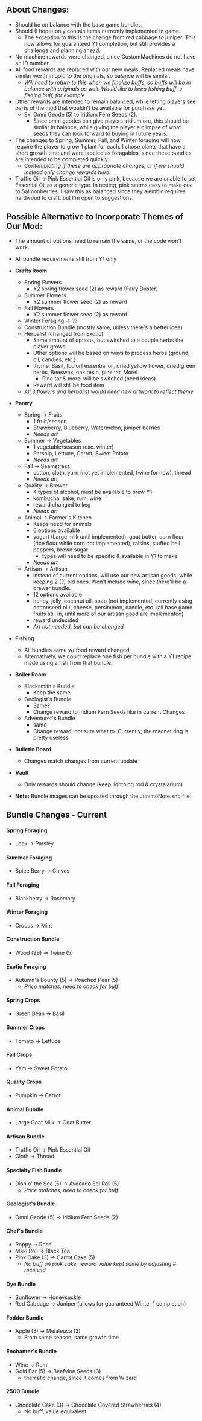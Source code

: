 ## About Changes:
- Should be on balance with the base game bundles.
- Should (I hope) only contain items currently implemented in game.
  - The exception to this is the change from red cabbage to juniper.
  This now allows for guaranteed Y1 completion, but still provides a  challenge and planning ahead.
- No machine rewards were changed, since CustomMachines do not have an ID number.
- All food rewards are replaced with our new meals. Replaced meals have similar worth in gold to the originals, so balance will be similar.
   - *Will need to return to this when we finalize buffs, so buffs will be in balance with originals as well. Would like to keep fishing buff -> fishing buff, for example*
- Other rewards are intended to remain balanced, while letting players see parts of the mod that wouldn't be available for purchase  yet.
  - Ex: Omni Geode (5) to Iridium Fern Seeds (2).
    - Since omni geodes can give players iridium ore, this should be similar in balance, while giving the player a glimpse of what seeds they can look forward to buying in future years.
- The changes to Spring, Summer, Fall, and Winter foraging will now require the player to grow 1 plant for each. I chose plants that have a short growth time and were labeled as foragables, since these bundles are intended to be completed quickly.
  - *Contemplating if these are appropriate changes, or if we should instead only change rewards here.*
- Truffle Oil -> Pink Essential Oil is only pink, because we are unable to set Essential Oil as a generic type. In testing, pink seems easy to make due to Salmonberries. I saw this as balanced since they alembic requires hardwood to craft, but I'm open to suggestions.

## Possible Alternative to Incorporate Themes of Our Mod:
- The amount of options need to remain the same, or the code won't work.
- All bundle requirements still from Y1 only
- **Crafts Room**
  - Spring Flowers
    - Y2 spring flower seed (2) as reward (Fairy Duster)
  - Summer Flowers
    - Y2 summer flower seed (2) as reward
  - Fall Flowers
    - Y2 summer flower seed (2) as reward
  - Winter Foraging -> ??
  - Construction Bundle (mostly same, unless there's a better idea)
  - Herbalist (changed from Exotic)
    - Same amount of options, but switched to a couple herbs the player grows
    - Other options will be based on ways to process herbs (ground, oil, candles, etc.)
    - thyme, Basil, [color] essential oil, dried yellow flower, dried green herbs, Beeswax, oak resin, pine tar, Morel
      - Pine tar & morel will be switched (need ideas)
    - Reward will still be food item
  - *All 3 flowers and herbalist would need new artwork to reflect theme*
- **Pantry**
  - Spring -> Fruits
    - 1 fruit/season
    - Strawberry, Blueberry, Watermelon, juniper berries
    - *Needs art*
  - Summer -> Vegetables
    - 1 vegetable/season (exc. winter)
    - Parsnip, Lettuce, Carrot, Sweet Potato
    - *Needs art*
  - Fall -> Seamstress
    - cotton, cloth, yarn (not yet implemented, twine for now), thread
    - *Needs art*
  - Quality ->  Brewer
    - 4 types of alcohol, must be available to brew Y1
    - kombucha, sake, rum, wine
    - reward changed to keg
    - *Needs art*
  - Animal -> Farmer's Kitchen
    - Keeps need for animals
    - 6 options available
    - yogurt (Large milk until implemented), goat butter, corn flour (rice flour while corn not implemented), raisins, stuffed bell peppers, brown sugar
      - types will need to be specific & available in Y1 to make
    - *Needs art*
  - Artisan -> Artisan
      - instead of current options, will use our new artisan goods, while keeping 2 (?) old ones. Won't include wine, since there'll be a brewer bundle.
      - 12 options available
      - honey, jelly, coconut oil, soap (not implemented, currently using cottonseed oil), cheese, persimmon, candle, etc. (all base game fruits still in, until more of our artisan good are implemented)
      - reward undecided
      - *Art not needed, but can be changed*
- **Fishing**
  - All bundles same w/ food reward changed
  - Alternatively, we could replace one fish per bundle with a Y1 recipe made using a fish from that bundle.

- **Boiler Room**
  - Blacksmith's Bundle
    - Keep the same
  - Geologist's Bundle
    - Same?
    - Change reward to Iridium Fern Seeds like in current Changes
  - Adventurer's Bundle
    - same  
    - Change reward, not sure what to. Currently, the magnet ring is pretty useless
- **Bulletin Board**
  - Changes match changes from current update
- **Vault**
  - Only rewards should change (keep lightning rod & crystalarium)
- **Note:** Bundle images can be updated through the JunimoNote.xnb file.

## Bundle Changes - Current

#### Spring Foraging
* Leek -> Parsley

#### Summer Foraging
- Spice Berry -> Chives

#### Fall Foraging
- Blackberry -> Rosemary

#### Winter Foraging
- Crocus -> Mint

#### Construction Bundle
- Wood (99) -> Twine (5)

#### Exotic Foraging
- Autumn's Bounty (5) -> Poached Pear (5)
  - *Price matches, need to check for buff*
#### Spring Crops
- Green Bean -> Basil

#### Summer Crops
- Tomato -> Lettuce

#### Fall Crops
- Yam -> Sweet Potato

#### Quality Crops
- Pumpkin -> Carrot

#### Animal Bundle
- Large Goat Milk -> Goat Butter

#### Artisan Bundle
- Truffle Oil -> Pink Essential Oil
- Cloth -> Thread

#### Specialty Fish Bundle
- Dish o' the Sea (5) -> Avocado Eel Roll (5)
  - *Price matches, need to check for buff*

#### Geologist's Bundle
- Omni Geode (5) -> Iridium Fern Seeds (2)

#### Chef's Bundle
- Poppy -> Rose
- Maki Roll -> Black Tea
- Pink Cake (3) -> Carrot Cake (5)
  - *No buff on pink cake, reward value kept same by adjusting # received*

#### Dye Bundle
- Sunflower -> Honeysuckle
- Red Cabbage -> Juniper (allows for guaranteed Winter 1 completion)

#### Fodder Bundle
- Apple (3) -> Melaleuca (3)
  - From same season, same growth time

#### Enchanter's Bundle
- Wine -> Rum
- Gold Bar (5) -> Beefvine Seeds (3)
  - thematic change, since it comes from Wizard

#### 2500 Bundle
- Chocolate Cake (3) -> Chocolate Covered Strawberries (4)
  - No buff, value equivalent
